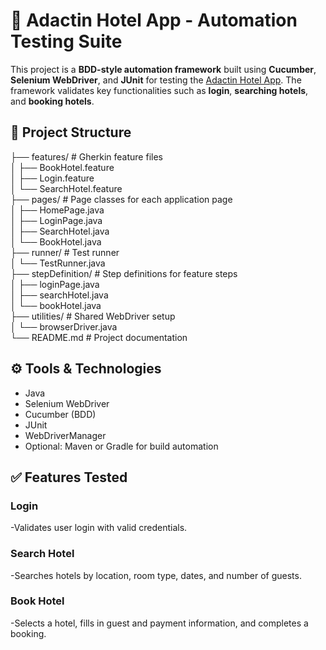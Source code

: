 # 🏨 Adactin Hotel App - Automation Testing Suite

This project is a **BDD-style automation framework** built using **Cucumber**, **Selenium WebDriver**, and **JUnit** for testing the [Adactin Hotel App](https://adactinhotelapp.com/index.php). The framework validates key functionalities such as **login**, **searching hotels**, and **booking hotels**.

## 📁 Project Structure

├── features/ # Gherkin feature files  
│   ├── BookHotel.feature  
│   ├── Login.feature  
│   └── SearchHotel.feature  
├── pages/ # Page classes for each application page  
│   ├── HomePage.java  
│   ├── LoginPage.java  
│   ├── SearchHotel.java  
│   └── BookHotel.java  
├── runner/ # Test runner  
│   └── TestRunner.java  
├── stepDefinition/ # Step definitions for feature steps  
│   ├── loginPage.java  
│   ├── searchHotel.java  
│   └── bookHotel.java  
├── utilities/ # Shared WebDriver setup  
│   └── browserDriver.java  
└── README.md # Project documentation  

## ⚙️ Tools & Technologies

- Java  
- Selenium WebDriver  
- Cucumber (BDD)  
- JUnit  
- WebDriverManager  
- Optional: Maven or Gradle for build automation  

## ✅ Features Tested
### Login
-Validates user login with valid credentials.

### Search Hotel
-Searches hotels by location, room type, dates, and number of guests.

### Book Hotel
-Selects a hotel, fills in guest and payment information, and completes a booking.
